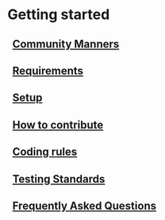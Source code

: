 <!--
layout: default
title: Getting started
nav_order: 1
-->

# Getting started
## &nbsp;&nbsp;[Community Manners](community_manners.md)

## &nbsp;&nbsp;[Requirements](requirements.md)

## &nbsp;&nbsp;[Setup](setup.md)

## &nbsp;&nbsp;[How to contribute](how_to_contribute.md)

## &nbsp;&nbsp;[Coding rules](coding_rule.md)

## &nbsp;&nbsp;[Testing Standards](testing_standards.md)

## &nbsp;&nbsp;[Frequently Asked Questions](faq.md)

